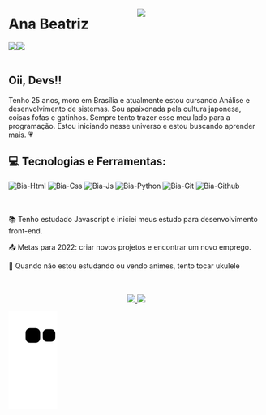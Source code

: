 <img align="right" width="250px" style="margin-top: 60px" src="https://ibb.co/4mHGnKj">

<br>
<br>

<div style="display: inline_block">
<h1 align="left">Ana Beatriz</h1>
<a href="mailto:abeatrizbcosta@gmail.com"><img align="left" src="https://img.shields.io/badge/Gmail-D14836?style=for-the-badge&logo=gmail&logoColor=white" /></a>
<a href="https://www.linkedin.com/in/ana-beatriz-barros-costa/"><img align="left"  src="https://img.shields.io/badge/LinkedIn-0077B5?style=for-the-badge&logo=linkedin&logoColor=white" /></a>
</div>

<br>
<br>

## Oii, Devs!!

Tenho 25 anos, moro em Brasília e atualmente estou cursando Análise e desenvolvimento de sistemas. Sou apaixonada pela cultura japonesa, coisas fofas e gatinhos.
Sempre tento trazer esse meu lado para a programação. 
Estou iniciando nesse universo e estou buscando aprender mais. :heartpulse:

## :computer: Tecnologias e Ferramentas:

<div style="display: inline_block">
<img align="center" alt="Bia-Html" width="30" height="30" src="https://cdn.jsdelivr.net/gh/devicons/devicon/icons/html5/html5-plain-wordmark.svg" />
<img align="center" alt="Bia-Css" width="30" height="30" src="https://cdn.jsdelivr.net/gh/devicons/devicon/icons/css3/css3-plain-wordmark.svg" />
<img align="center" alt="Bia-Js" width="30" height="30" src="https://cdn.jsdelivr.net/gh/devicons/devicon/icons/javascript/javascript-plain.svg" />
<img align="center" alt="Bia-Python" width="30" height="30" src="https://cdn.jsdelivr.net/gh/devicons/devicon/icons/python/python-original.svg"  />
<img align="center" alt="Bia-Git" width="30" height="30" src="https://cdn.jsdelivr.net/gh/devicons/devicon/icons/git/git-original.svg" />
<img align="center" alt="Bia-Github" width="30" height="30" src="https://cdn.jsdelivr.net/gh/devicons/devicon/icons/github/github-original.svg" />
</div>

<br>
<br>

:books: Tenho estudado Javascript e iniciei meus estudo para desenvolvimento front-end.

:outbox_tray: Metas para 2022: criar novos projetos e encontrar um novo emprego.

:musical_score: Quando não estou estudando ou vendo animes, tento tocar ukulele

<br>
<br>

<div align="center">
  <a href="https://github.com/AnaBeat">
  <img height="180em" src="https://github-readme-stats.vercel.app/api?username=AnaBeat&show_icons=true&theme=bear&include_all_commits=true&count_private=true"/>
  <img height="180em" src="https://github-readme-stats.vercel.app/api/top-langs/?username=AnaBeat&layout=compact&langs_count=7&theme=bear"/>
</div>
  
  ![Snake animation](https://github.com/AnaBeat/AnaBeat/blob/output/github-contribution-grid-snake.svg)
